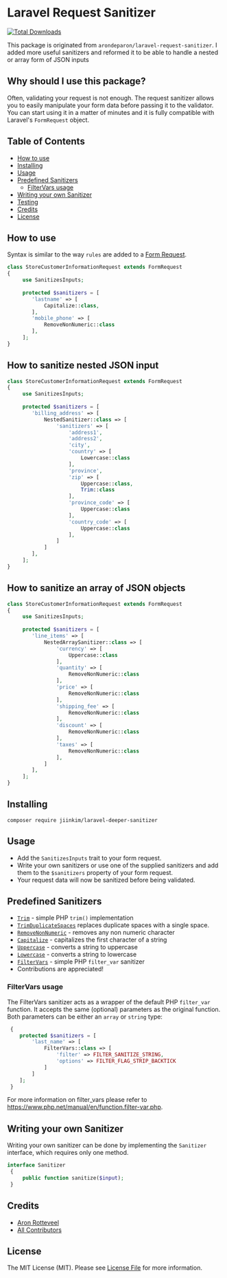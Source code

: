 # Laravel Request Sanitizer

[![Total Downloads][ico-downloads]][link-downloads]

This package is originated from `arondeparon/laravel-request-sanitizer`. I added more useful sanitizers and reformed it to be able to handle a nested or array form of JSON inputs

## Why should I use this package?

Often, validating your request is not enough. The request sanitizer allows you to easily 
manipulate your form data before passing it to the validator. You can start using it in a matter
of minutes and it is fully compatible with Laravel's `FormRequest` object.

## Table of Contents

  * [How to use](#how-to-use)
  * [Installing](#installing)
  * [Usage](#usage)
  * [Predefined Sanitizers](#predefined-sanitizers)
    + [FilterVars usage](#filtervars-usage)
  * [Writing your own Sanitizer](#writing-your-own-sanitizer)
  * [Testing](#testing)
  * [Credits](#credits)
  * [License](#license)

## How to use

Syntax is similar to the way `rules` are added to a [Form Request](https://laravel.com/docs/master/validation#form-request-validation).

```php
class StoreCustomerInformationRequest extends FormRequest
{
     use SanitizesInputs;
     
     protected $sanitizers = [
        'lastname' => [
            Capitalize::class,
        ],
        'mobile_phone' => [
            RemoveNonNumeric::class
        ],
     ];
}
```


## How to sanitize nested JSON input

```php
class StoreCustomerInformationRequest extends FormRequest
{
     use SanitizesInputs;
     
     protected $sanitizers = [
        'billing_address' => [
            NestedSanitizer::class => [
                'sanitizers' => [
                    'address1',
                    'address2',
                    'city',
                    'country' => [
                        Lowercase::class
                    ],
                    'province',
                    'zip' => [
                        Uppercase::class,
                        Trim::class
                    ],
                    'province_code' => [
                        Uppercase::class
                    ],
                    'country_code' => [
                        Uppercase::class
                    ],
                ]
            ]
        ],
     ];
}
```
## How to sanitize an array of JSON objects

```php
class StoreCustomerInformationRequest extends FormRequest
{
     use SanitizesInputs;
     
     protected $sanitizers = [
        'line_items' => [
            NestedArraySanitizer::class => [
                'currency' => [
                    Uppercase::class
                ],
                'quantity' => [
                    RemoveNonNumeric::class
                ],
                'price' => [
                    RemoveNonNumeric::class
                ],
                'shipping_fee' => [
                    RemoveNonNumeric::class
                ],
                'discount' => [
                    RemoveNonNumeric::class
                ],
                'taxes' => [
                    RemoveNonNumeric::class
                ],
            ]
        ],
     ];
}
```

## Installing

`composer require jiinkim/laravel-deeper-sanitizer`

## Usage

- Add the `SanitizesInputs` trait to your form request.
- Write your own sanitizers or use one of the supplied sanitizers and add them to the `$sanitizers`
property of your form request.
- Your request data will now be sanitized before being validated.

## Predefined Sanitizers

- [`Trim`](./src/Sanitizers/Trim.php) - simple PHP `trim()` implementation
- [`TrimDuplicateSpaces`](./src/Sanitizers/TrimDuplicateSpaces.php) replaces duplicate spaces with a single space.
- [`RemoveNonNumeric`](./src/Sanitizers/RemoveNonNumeric.php) - removes any non numeric character
- [`Capitalize`](./src/Sanitizers/Capitalize.php) - capitalizes the first character of a string
- [`Uppercase`](./src/Sanitizers/Uppercase.php) - converts a string to uppercase
- [`Lowercase`](./src/Sanitizers/Lowercase.php) - converts a string to lowercase
- [`FilterVars`](./src/Sanitizers/FilterVars.php) - simple PHP `filter_var` sanitizer
- Contributions are appreciated!

### FilterVars usage
The FilterVars sanitizer acts as a wrapper of the default PHP `filter_var` function. 
It accepts the same (optional) parameters as the original function. 
Both parameters can be either an `array` or `string` type:
```php
 {
    protected $sanitizers = [
        'last_name' => [
            FilterVars::class => [
                'filter' => FILTER_SANITIZE_STRING,
                'options' => FILTER_FLAG_STRIP_BACKTICK
            ]
        ]
    ];
 }
```
For more information on filter_vars please refer to https://www.php.net/manual/en/function.filter-var.php.

## Writing your own Sanitizer

Writing your own sanitizer can be done by implementing the `Sanitizer` interface, which requires only
one method.

```php
interface Sanitizer
 {
     public function sanitize($input);
 }
```

## Credits

- [Aron Rotteveel](https://github.com/arondeparon)
- [All Contributors](../../contributors)

## License

The MIT License (MIT). Please see [License File](LICENSE.md) for more information.

[link-downloads]: https://packagist.org/packages/arondeparon/laravel-request-sanitizer
[ico-downloads]: https://img.shields.io/packagist/dt/arondeparon/laravel-request-sanitizer.svg?style=flat-square
